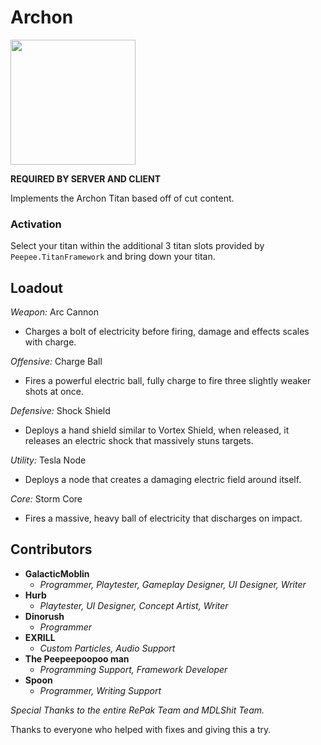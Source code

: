 # Archon

<img src="https://user-images.githubusercontent.com/100473309/219979264-e7f97521-695a-4cd8-b884-544d1564ed76.png" width="200" height="200">

**REQUIRED BY SERVER AND CLIENT**

Implements the Archon Titan based off of cut content.

### Activation
Select your titan within the additional 3 titan slots provided by `Peepee.TitanFramework` and bring down your titan.

## Loadout

*Weapon:* Arc Cannon

- Charges a bolt of electricity before firing, damage and effects scales with charge.

*Offensive:* Charge Ball

- Fires a powerful electric ball, fully charge to fire three slightly weaker shots at once.

*Defensive:* Shock Shield

- Deploys a hand shield similar to Vortex Shield, when released, it releases an electric shock that massively stuns targets.

*Utility:* Tesla Node

- Deploys a node that creates a damaging electric field around itself.

*Core:* Storm Core

- Fires a massive, heavy ball of electricity that discharges on impact.

## Contributors
- **GalacticMoblin** 
  - *Programmer, Playtester, Gameplay Designer, UI Designer, Writer*
- **Hurb**
  - *Playtester, UI Designer, Concept Artist, Writer*
- **Dinorush**
  - *Programmer*
- **EXRILL**
  - *Custom Particles, Audio Support*
- **The Peepeepoopoo man**
  - *Programming Support, Framework Developer*
- **Spoon**
  - *Programmer, Writing Support*

*Special Thanks to the entire RePak Team and MDLShit Team.*

Thanks to everyone who helped with fixes and giving this a try.

